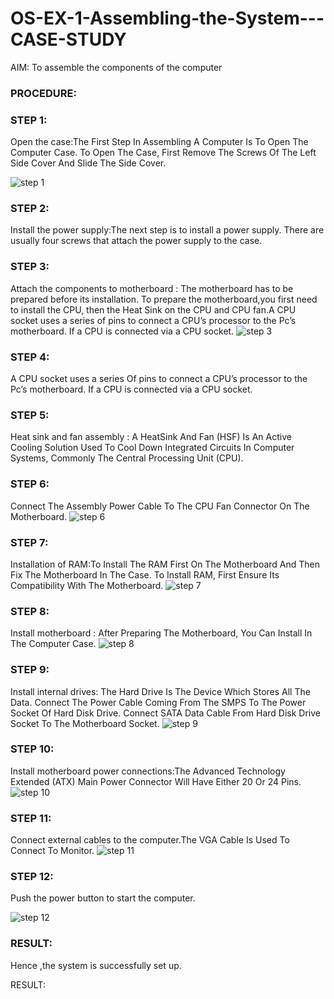 # OS-EX-1-Assembling-the-System---CASE-STUDY

AIM:
To assemble the components of the computer

### PROCEDURE:

### STEP 1:
Open the case:The First Step In Assembling A Computer Is To Open The Computer Case. To Open The Case, First Remove The Screws Of The Left Side Cover And Slide The Side Cover.

![step 1](https://github.com/Sakthimurugavel/OS-EX-1-Assembling-the-System---CASE-STUDY/assets/118707246/4fa8c796-5b00-4c59-b113-7a5bd95fee43)

### STEP 2:
Install the power supply:The next step is to install a power supply. There are usually four screws that attach the power supply to the case.

### STEP 3:
Attach the components to motherboard : The motherboard has to be prepared before its installation. To prepare the motherboard,you first need to install the CPU, then the Heat Sink on the CPU and CPU fan.A CPU socket uses a series of pins to connect a CPU’s processor to the Pc’s motherboard. If a CPU is connected via a CPU socket.
![step 3](https://github.com/Sakthimurugavel/OS-EX-1-Assembling-the-System---CASE-STUDY/assets/118707246/1816611f-1c2d-40d0-9b31-07e2fbb0dee4)

### STEP 4:
A CPU socket uses a series Of pins to connect a CPU’s processor to the Pc’s motherboard. If a CPU is connected via a CPU socket.

### STEP 5:
Heat sink and fan assembly : A HeatSink And Fan (HSF) Is An Active Cooling Solution Used To Cool Down Integrated Circuits In Computer Systems, Commonly The Central Processing Unit (CPU).

### STEP 6:
Connect The Assembly Power Cable To The CPU Fan Connector On The Motherboard.
![step 6](https://github.com/Sakthimurugavel/OS-EX-1-Assembling-the-System---CASE-STUDY/assets/118707246/029f4f47-31bb-4a7d-94ca-0ac00d3fd8a7)

### STEP 7:
Installation of RAM:To Install The RAM First On The Motherboard And Then Fix The Motherboard In The Case. To Install RAM, First Ensure Its Compatibility With The Motherboard.
![step 7](https://github.com/Sakthimurugavel/OS-EX-1-Assembling-the-System---CASE-STUDY/assets/118707246/9b0509f7-3bff-4069-8dc2-e3efdf206a58)

### STEP 8:
Install motherboard : After Preparing The Motherboard, You Can Install In The Computer Case.
![step 8](https://github.com/Sakthimurugavel/OS-EX-1-Assembling-the-System---CASE-STUDY/assets/118707246/c3726902-1251-4e7a-84ed-3040df640acf)

### STEP 9:
Install internal drives: The Hard Drive Is The Device Which Stores All The Data. Connect The Power Cable Coming From The SMPS To The Power Socket Of Hard Disk Drive. Connect SATA Data Cable From Hard Disk Drive Socket To The Motherboard Socket.
![step 9](https://github.com/Sakthimurugavel/OS-EX-1-Assembling-the-System---CASE-STUDY/assets/118707246/fce3780f-cd29-4221-af3c-ab6d73379275)

### STEP 10:
Install motherboard power connections:The Advanced Technology Extended (ATX) Main Power Connector Will Have Either 20 Or 24 Pins.
![step 10](https://github.com/Sakthimurugavel/OS-EX-1-Assembling-the-System---CASE-STUDY/assets/118707246/d67545c2-7f8e-42c9-86a0-759f8b991e4c)

### STEP 11:
Connect external cables to the computer.The VGA Cable Is Used To Connect To Monitor.
![step 11](https://github.com/Sakthimurugavel/OS-EX-1-Assembling-the-System---CASE-STUDY/assets/118707246/a21b8b43-a86d-42a7-b407-7e5914f38740)

### STEP 12:
Push the power button to start the computer.

![step 12](https://github.com/Sakthimurugavel/OS-EX-1-Assembling-the-System---CASE-STUDY/assets/118707246/f65b6ac9-012a-4157-b209-6ea573cf500d)


### RESULT:
Hence ,the system is successfully set up.













RESULT:
